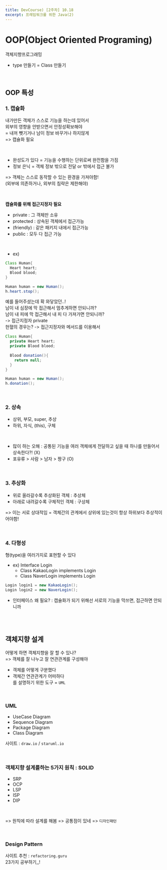 ```yaml
---
title: DevCourse) [2주차] 10.18
excerpt: 프레임워크를 위한 Java(2)
---
```


# OOP(Object Oriented Programing)  
객체지향프로그래밍  
- type 만들기 = Class 만들기

<br/>

## OOP 특성  

### 1. 캡슐화  
내가만든 객체가 스스로 기능을 하는데 있어서  
외부의 영향을 안받으면서 안정성확보해야  
= 내꺼 뺏기거나 남이 정보 바꾸거나 하지않게  
=> 캡슐화 필요  

<br/>

- 완성도가 있다 = 기능을 수행하는 단위로써 완전함을 가짐    
- 정보 은닉 = 객체 정보 밖으로 전달 or 밖에서 접근 불가      

=> 객체는 스스로 동작할 수 있는 환경을 가져야함!     
(외부에 의존하거나, 외부의 침략은 제한해야)  

<br/>  

**캡슐화를 위해 접근지정자 필요**  
- private : 그 객체만 소유
- protected : 상속된 객체에서 접근가능
- (friendly) : 같은 패키지 내에서 접근가능
- public : 모두 다 접근 가능  

<br/>

- ex)  

```java
Class Human{
  Heart heart;
  Blood blood;
}

Human human = new Human();
h.heart.stop();
```  

예를 들어주셨는데 확 와닿았던..!     
남이 내 심장에 막 접근해서 멈추게하면 안되니까?  
남이 내 피에 막 접근해서 내 피 다 가져가면 안되니까?  
-> 접근지정자 private  
헌혈의 경우는? -> 접근지정자와 메서드를 이용해서  

```java
Class Human{
  private Heart heart;
  private Blood blood;
  
  Blood donation(){
    return null;
  }
}

Human human = new Human();
h.donation();  
```

<br/>

### 2. 상속  
- 상위, 부모, super, 추상
- 하위, 자식, (this), 구체  

<br/>

- 많이 하는 오해 : 공통된 기능을 여러 객체에게 전달하고 싶을 때 하나를 만들어서 상속한다?! (X)  
- 포유류 > 사람 > 남자 > 짱구 (O)  

<br/>

### 3. 추상화  
- 위로 올라갈수록 추상화된 객체 : 추상체  
- 아래로 내려갈수록 구체적인 객체 : 구상체     

=> 이는 서로 상대적임 = 객체간의 관계에서 상위에 있는것이 항상 하위보다 추상적이어야함!  

<br/>

### 4. 다형성  
형(type)을 여러가지로 표현할 수 있다  
- ex) Interface Login
  - Class KakaoLogin implements Login
  - Class NaverLogin implements Login

```java
Login login1 = new KakaoLogin();  
Login login2 = new NaverLogin();  
```

- 인터페이스 왜 필요? : 캡슐화가 되기 위해선 서로의 기능을 막쓰면, 접근하면 안되니까  

<br/><br/>

## 객체지향 설계  
어떻게 하면 객체지향을 잘 할 수 있나?  
=> 객체를 잘 나누고 잘 연관관계를 구성해야    
- 객체를 어떻게 구분했다  
- 객체간 연관관계가 어떠하다   
를 설명하기 위한 도구 = `UML`

<br/>  

### UML  
- UseCase Diagram  
- Sequence Diagram  
- Package Diagram  
- Class Diagram    

사이트 : `draw.io` / `staruml.io`    

<br/>

### 객체지향 설계를하는 5가지 원칙 : SOLID
- SRP
- OCP
- LSP
- ISP
- DIP   

<br/>

=> 원칙에 따라 설계를 해봄 => 공통점이 있네 => `디자인패턴`    

<br/>

### Design Pattern  
사이트 추천 : `refactoring.guru`    
23가지 공부하기,,!   

<br/>
